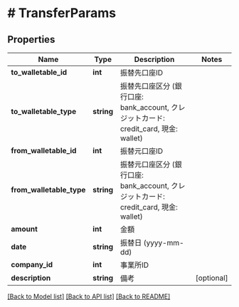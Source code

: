 # # TransferParams

## Properties

Name | Type | Description | Notes
------------ | ------------- | ------------- | -------------
**to_walletable_id** | **int** | 振替先口座ID |
**to_walletable_type** | **string** | 振替先口座区分 (銀行口座: bank_account, クレジットカード: credit_card, 現金: wallet) |
**from_walletable_id** | **int** | 振替元口座ID |
**from_walletable_type** | **string** | 振替元口座区分 (銀行口座: bank_account, クレジットカード: credit_card, 現金: wallet) |
**amount** | **int** | 金額 |
**date** | **string** | 振替日 (yyyy-mm-dd) |
**company_id** | **int** | 事業所ID |
**description** | **string** | 備考 | [optional]

[[Back to Model list]](../../README.md#models) [[Back to API list]](../../README.md#endpoints) [[Back to README]](../../README.md)
